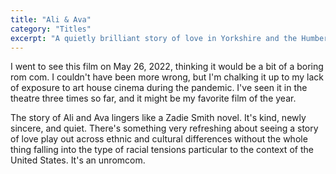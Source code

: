 ```yaml
---
title: "Ali & Ava"
category: "Titles"
excerpt: "A quietly brilliant story of love in Yorkshire and the Humber"
---
```

I went to see this film on May 26, 2022, thinking it would be a bit of a boring rom com. I couldn't have been more wrong, but I'm chalking it up to my lack of exposure to art house cinema during the pandemic. I've seen it in the theatre three times so far, and it might be my favorite film of the year.

The story of Ali and Ava lingers like a Zadie Smith novel. It's kind, newly sincere, and quiet. There's something very refreshing about seeing a story of love play out across ethnic and cultural differences without the whole thing falling into the type of racial tensions particular to the context of the United States. It's an unromcom.